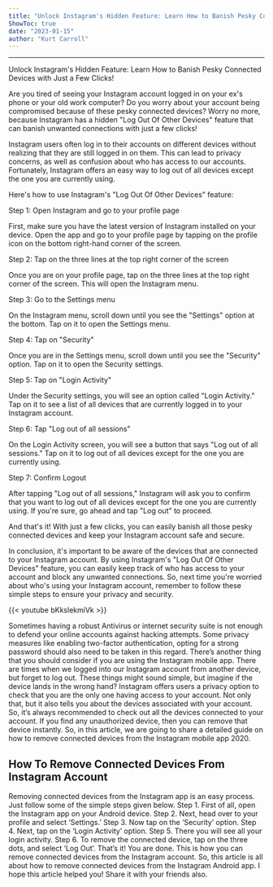 ```yaml
---
title: "Unlock Instagram's Hidden Feature: Learn How to Banish Pesky Connected Devices with Just a Few Clicks!"
ShowToc: true 
date: "2023-01-15"
author: "Kurt Carroll"
---
```

*****
Unlock Instagram's Hidden Feature: Learn How to Banish Pesky Connected Devices with Just a Few Clicks!

Are you tired of seeing your Instagram account logged in on your ex's phone or your old work computer? Do you worry about your account being compromised because of these pesky connected devices? Worry no more, because Instagram has a hidden "Log Out Of Other Devices" feature that can banish unwanted connections with just a few clicks!

Instagram users often log in to their accounts on different devices without realizing that they are still logged in on them. This can lead to privacy concerns, as well as confusion about who has access to our accounts. Fortunately, Instagram offers an easy way to log out of all devices except the one you are currently using.

Here's how to use Instagram's "Log Out Of Other Devices" feature:

Step 1: Open Instagram and go to your profile page

First, make sure you have the latest version of Instagram installed on your device. Open the app and go to your profile page by tapping on the profile icon on the bottom right-hand corner of the screen.

Step 2: Tap on the three lines at the top right corner of the screen

Once you are on your profile page, tap on the three lines at the top right corner of the screen. This will open the Instagram menu.

Step 3: Go to the Settings menu

On the Instagram menu, scroll down until you see the "Settings" option at the bottom. Tap on it to open the Settings menu.

Step 4: Tap on "Security"

Once you are in the Settings menu, scroll down until you see the "Security" option. Tap on it to open the Security settings.

Step 5: Tap on "Login Activity"

Under the Security settings, you will see an option called "Login Activity." Tap on it to see a list of all devices that are currently logged in to your Instagram account.

Step 6: Tap "Log out of all sessions"

On the Login Activity screen, you will see a button that says "Log out of all sessions." Tap on it to log out of all devices except for the one you are currently using.

Step 7: Confirm Logout

After tapping "Log out of all sessions," Instagram will ask you to confirm that you want to log out of all devices except for the one you are currently using. If you're sure, go ahead and tap "Log out" to proceed.

And that's it! With just a few clicks, you can easily banish all those pesky connected devices and keep your Instagram account safe and secure.

In conclusion, it's important to be aware of the devices that are connected to your Instagram account. By using Instagram's "Log Out Of Other Devices" feature, you can easily keep track of who has access to your account and block any unwanted connections. So, next time you're worried about who's using your Instagram account, remember to follow these simple steps to ensure your privacy and security.

{{< youtube bKkslekmiVk >}} 



Sometimes having a robust Antivirus or internet security suite is not enough to defend your online accounts against hacking attempts. Some privacy measures like enabling two-factor authentication, opting for a strong password should also need to be taken in this regard.
There’s another thing that you should consider if you are using the Instagram mobile app. There are times when we logged into our Instagram account from another device, but forget to log out. These things might sound simple, but imagine if the device lands in the wrong hand?
Instagram offers users a privacy option to check that you are the only one having access to your account. Not only that, but it also tells you about the devices associated with your account. So, it’s always recommended to check out all the devices connected to your account.
If you find any unauthorized device, then you can remove that device instantly. So, in this article, we are going to share a detailed guide on how to remove connected devices from the Instagram mobile app 2020.

 
## How To Remove Connected Devices From Instagram Account


Removing connected devices from the Instagram app is an easy process. Just follow some of the simple steps given below.
Step 1. First of all, open the Instagram app on your Android device.
Step 2. Next, head over to your profile and select ‘Settings.’
Step 3. Now tap on the ‘Security’ option.
Step 4. Next, tap on the ‘Login Activity’ option.
Step 5. There you will see all your login activity.
Step 6. To remove the connected device, tap on the three dots, and select ‘Log Out’.
That’s it! You are done. This is how you can remove connected devices from the Instagram account.
So, this article is all about how to remove connected devices from the Instagram Android app. I hope this article helped you! Share it with your friends also.





